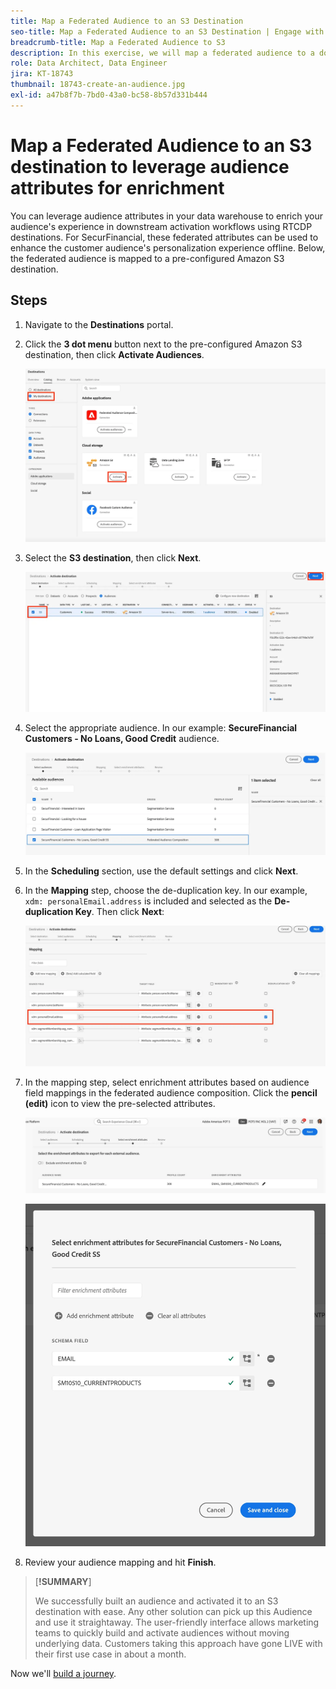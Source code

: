 ```yaml
---
title: Map a Federated Audience to an S3 Destination
seo-title: Map a Federated Audience to an S3 Destination | Engage with audiences directly from your data warehouse using Federated Audience Composition
breadcrumb-title: Map a Federated Audience to S3
description: In this exercise, we will map a federated audience to a downstream Real-Time CDP destination to support a personalized offline experience.
role: Data Architect, Data Engineer
jira: KT-18743
thumbnail: 18743-create-an-audience.jpg
exl-id: a47b8f7b-7bd0-43a0-bc58-8b57d331b444
---
```

# Map a Federated Audience to an S3 destination to leverage audience attributes for enrichment

You can leverage audience attributes in your data warehouse to enrich your audience's experience in downstream activation workflows using RTCDP destinations. For SecurFinancial, these federated attributes can be used to enhance the customer audience's personalization experience offline. Below, the federated audience is mapped to a pre-configured Amazon S3 destination.

## Steps

1. Navigate to the **Destinations** portal.

2. Click the **3 dot menu** button next to the pre-configured Amazon S3 destination, then click **Activate Audiences**.

   ![activate-audiences](assets/activate-audiences.png)

3. Select the **S3 destination**, then click **Next**.

   ![select-s3-destination](assets/select-s3-destination.png)

4. Select the appropriate audience. In our example: **SecureFinancial Customers - No Loans, Good Credit** audience.

    ![select-s3-audience](assets/select-s3-audience.png)

5. In the **Scheduling** section, use the default settings and click **Next**.

6. In the **Mapping** step, choose the de-duplication key. In our example, `xdm: personalEmail.address` is included and selected as the **De-duplication Key**. Then click **Next**:
   
   ![deduplication-key](assets/deduplication-key.png)

7. In the mapping step, select enrichment attributes based on audience field mappings in the federated audience composition. Click the **pencil (edit)** icon to view the pre-selected attributes.

   ![edit-attributes](assets/edit-attributes.png)

   ![final-attributes](assets/final-attribution.png)

8. Review your audience mapping and hit **Finish**.

>[**!SUMMARY**]
>
> We successfully built an audience and activated it to an S3 destination with ease. Any other solution can pick up this Audience and use it straightaway. The user-friendly interface allows marketing teams to quickly build and activate audiences without moving underlying data. Customers taking this approach have gone LIVE with their first use case in about a month. 


Now we'll [build a journey](build-journey-federated-audience.md).
